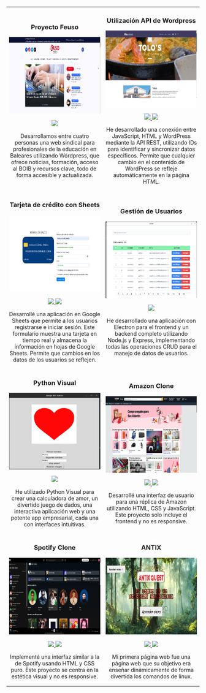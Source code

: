 <table align="center">
  <tr>
    <td width="50%">
      <h3 align="center">Proyecto Feuso</h3>
      <div align="center">
        <a href="https://github.com/nataliagamezbarea/fempo_uso" target="_blank">
          <img src="images/feuso.png" style="width: 400px; height: 200px;" alt="preview-feuso">
        </a>
        <p>
           <a href="https://github.com/nataliagamezbarea/fempo_uso" target="_blank">
            <img src="https://img.shields.io/badge/CÓDIGO-ff9?style=for-the-badge&logo=github&logoColor=black">
          </a>
          <a href="https://nataliagamezbarea.github.io/fempo_uso" target="_blank">
          </a>
        </p>
        <p>Desarrollamos entre cuatro personas una web sindical para profesionales de la educación en Baleares utilizando Wordpress, que ofrece noticias, formación, acceso al BOIB y recursos clave, todo de forma accesible y actualizada.</p>
      </div>
    </td>
    <td width="50%">
      <h3 align="center">Utilización API de Wordpress</h3>
      <div align="center">
        <a href="https://nataliagamezbarea.github.io/restaurante-tolos-api/Vilacuisines.html" target="_blank">
          <img src="images/tolos.png" style="width: 400px; height: 200px;" alt="preview-api-restaurante-tolos">
        </a>
        <p>
          <a href="https://github.com/nataliagamezbarea/restaurante-tolos-api" target="_blank">
            <img src="https://img.shields.io/badge/CÓDIGO-ff9?style=for-the-badge&logo=github&logoColor=black">
          </a>
           <a href="https://nataliagamezbarea.github.io/restaurante-tolos-api/Vilacuisines.html" target="_blank">
            <img src="https://img.shields.io/badge/-Web%20funcional-green?style=for-the-badge&color=fbfc40">
          </a>
        </p>
        <p>He desarrollado una conexión entre JavaScript, HTML y WordPress mediante la API REST, utilizando IDs para identificar y sincronizar datos específicos. Permite que cualquier cambio en el contenido de WordPress se refleje automáticamente en la página HTML.</p>
      </div>
    </td>
  </tr>
  <tr>
    <td width="50%">
      <h3 align="center">Tarjeta de crédito con Sheets</h3>
      <div align="center">
        <a href="https://nataliagamezbarea.github.io/tarjeta-en-vivo/" target="_blank">
          <img src="images/targeta-credito.png" style="width: 400px; height: 200px;" alt="preview-tarjeta-credito">
        </a>
        <p>
          <a href="https://github.com/nataliagamezbarea/tarjeta-en-vivo" target="_blank">
            <img src="https://img.shields.io/badge/CÓDIGO-80ffaa?style=for-the-badge&logo=github&logoColor=black">
          </a>
          <a href="https://nataliagamezbarea.github.io/tarjeta-en-vivo/" target="_blank">
            <img src="https://img.shields.io/badge/-Web%20funcional-green?style=for-the-badge&color=fbfc40">
          </a>
        </p>
        <p>Desarrollé una aplicación en Google Sheets que permite a los usuarios registrarse e iniciar sesión. Este formulario muestra una tarjeta en tiempo real y almacena la información en hojas de Google Sheets. Permite que cambios en los datos de los usuarios se reflejen.</p>
      </div>
    </td>
    <td width="50%">
      <h3 align="center">Gestión de Usuarios</h3>
      <div align="center">
        <a href="https://github.com/nataliagamezbarea/CRUD" target="_blank">
          <img src="images/crud.png" style="width: 400px; height: 200px;" alt="preview-crud">
        </a>
        <p>
          <a href="https://github.com/nataliagamezbarea/CRUD" target="_blank">
            <img src="https://img.shields.io/badge/CÓDIGO-ff9?style=for-the-badge&logo=github&logoColor=black">
          </a>
        </p>
        <p>He desarrollado una aplicación con Electron para el frontend y un backend completo utilizando Node.js y Express, implementando todas las operaciones CRUD para el manejo de datos de usuarios.</p>
      </div>
    </td>
  </tr>
  <tr>
    <td width="50%">
      <h3 align="center">Python Visual</h3>
      <div align="center">
        <a href="https://github.com/nataliagamezbarea/APP-PYTHON-VISUAL." target="_blank">
          <img src="images/python-amor.png" style="width: 400px; height: 200px;" alt="Curso Python Visual">
        </a>
        <p>
          <a href="https://github.com/nataliagamezbarea/APP-PYTHON-VISUAL." target="_blank">
            <img src="https://img.shields.io/badge/CÓDIGO-cfaae0?style=for-the-badge&logo=github&logoColor=black">
          </a>
        </p>
        <p>He utilizado Python Visual para crear una calculadora de amor, un divertido juego de dados, una interactiva aplicación web y una potente app empresarial, cada una con interfaces intuitivas.</p>
      </div>
    </td>
    <td width="50%">
      <h3 align="center">Amazon Clone</h3>
      <div align="center">
        <img src="images/amazon-clone.png" style="width: 400px; height: 200px;" alt="Amazon Clone">
        <p>
          <a href="https://github.com/nataliagamezbarea/amazon" target="_blank">
            <img src="https://img.shields.io/badge/CÓDIGO-ff9?style=for-the-badge&logo=github&logoColor=black">
          </a>
          <a href="https://nataliagamezbarea.github.io/amazon/amazon.html" target="_blank">
            <img src="https://img.shields.io/badge/-Web%20funcional-green?style=for-the-badge&color=fbfc40">
          </a>
        </p>
        <p>Desarrollé una interfaz de usuario para una réplica de Amazon utilizando HTML, CSS y JavaScript. Este proyecto solo incluye el frontend y no es responsive.</p>
      </div>
    </td>
  </tr>
  <tr>
    <td width="50%">
      <h3 align="center">Spotify Clone</h3>
      <div align="center">
        <img src="images/spotify-clone.png" style="width: 400px; height: 200px;" alt="Spotify Clone">
        <p>
          <a href="https://github.com/nataliagamezbarea/spotify" target="_blank">
            <img src="https://img.shields.io/badge/CÓDIGO-ff9?style=for-the-badge&logo=github&logoColor=black">
          </a>
          <a href="https://nataliagamezbarea.github.io/spotify/spotify.html" target="_blank">
            <img src="https://img.shields.io/badge/-Web%20funcional-green?style=for-the-badge&color=fbfc40">
          </a>
        </p>
        <p>Implementé una interfaz similar a la de Spotify usando HTML y CSS puro. Este proyecto se centra en la estética visual y no es responsive.</p>
      </div>
    </td>
    <td width="50%">
      <h3 align="center">ANTIX</h3>
      <div align="center">
        <a href="https://nataliagamezbarea.github.io/antix-aprender_comandos_basicos_linux/1-Antix_Quest.html" target="_blank">
          <img src="images/antix.png" style="width: 400px; height: 200px;" alt="preview-api-antix">
        </a>
        <p>
          <a href="https://github.com/nataliagamezbarea/antix-aprender_comandos_basicos_linux.git" target="_blank">
            <img src="https://img.shields.io/badge/CÓDIGO-ff9?style=for-the-badge&logo=github&logoColor=black">
          </a>
          <a href="https://nataliagamezbarea.github.io/antix-aprender_comandos_basicos_linux/1-Antix_Quest.html" target="_blank">
            <img src="https://img.shields.io/badge/-Web%20funcional-green?style=for-the-badge&color=fbfc40">
          </a>
        </p>
        <p>Mi primera página web fue una página web que su objetivo era enseñar dinámicamente de forma divertida los comandos de linux.</p>
      </div>
    </td>
  </tr>
</table>
